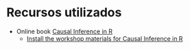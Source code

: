 # Recursos utilizados

+ Online book [Causal Inference in R](https://www.r-causal.org/)
  + [Install the workshop materials for Causal Inference in R](https://github.com/r-causal/causalworkshop)